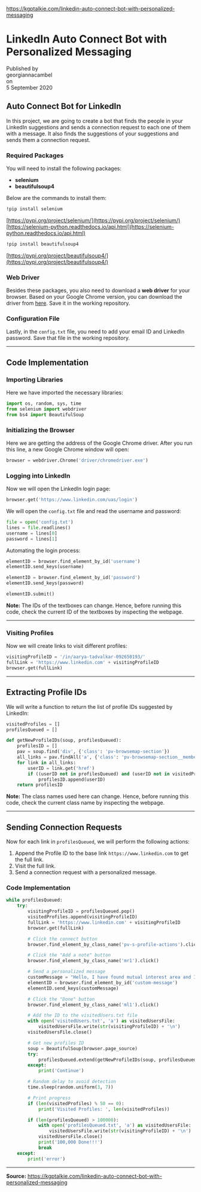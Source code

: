 https://kgptalkie.com/linkedin-auto-connect-bot-with-personalized-messaging

# LinkedIn Auto Connect Bot with Personalized Messaging

Published by  
georgiannacambel  
on  
5 September 2020

## Auto Connect Bot for LinkedIn

In this project, we are going to create a bot that finds the people in your LinkedIn suggestions and sends a connection request to each one of them with a message. It also finds the suggestions of your suggestions and sends them a connection request.

### Required Packages

You will need to install the following packages:

- **selenium**
- **beautifulsoup4**

Below are the commands to install them:

```bash
!pip install selenium
```

[https://pypi.org/project/selenium/](https://pypi.org/project/selenium/)  
[https://selenium-python.readthedocs.io/api.html](https://selenium-python.readthedocs.io/api.html)

```bash
!pip install beautifulsoup4
```

[https://pypi.org/project/beautifulsoup4/](https://pypi.org/project/beautifulsoup4/)

### Web Driver

Besides these packages, you also need to download a **web driver** for your browser. Based on your Google Chrome version, you can download the driver from [here](https://chromedriver.chromium.org/). Save it in the working repository.

### Configuration File

Lastly, in the `config.txt` file, you need to add your email ID and LinkedIn password. Save that file in the working repository.

---

## Code Implementation

### Importing Libraries

Here we have imported the necessary libraries:

```python
import os, random, sys, time
from selenium import webdriver
from bs4 import BeautifulSoup
```

### Initializing the Browser

Here we are getting the address of the Google Chrome driver. After you run this line, a new Google Chrome window will open:

```python
browser = webdriver.Chrome('driver/chromedriver.exe')
```

### Logging into LinkedIn

Now we will open the LinkedIn login page:

```python
browser.get('https://www.linkedin.com/uas/login')
```

We will open the `config.txt` file and read the username and password:

```python
file = open('config.txt')
lines = file.readlines()
username = lines[0]
password = lines[1]
```

Automating the login process:

```python
elementID = browser.find_element_by_id('username')
elementID.send_keys(username)

elementID = browser.find_element_by_id('password')
elementID.send_keys(password)

elementID.submit()
```

**Note:** The IDs of the textboxes can change. Hence, before running this code, check the current ID of the textboxes by inspecting the webpage.

---

### Visiting Profiles

Now we will create links to visit different profiles:

```python
visitingProfileID = '/in/aarya-tadvalkar-092650193/'
fullLink = 'https://www.linkedin.com' + visitingProfileID
browser.get(fullLink)
```

---

## Extracting Profile IDs

We will write a function to return the list of profile IDs suggested by LinkedIn:

```python
visitedProfiles = []
profilesQueued = []

def getNewProfileIDs(soup, profilesQueued):
    profilesID = []
    pav = soup.find('div', {'class': 'pv-browsemap-section'})
    all_links = pav.findAll('a', {'class': 'pv-browsemap-section__member'})
    for link in all_links:
        userID = link.get('href')
        if ((userID not in profilesQueued) and (userID not in visitedProfiles)):
            profilesID.append(userID)
    return profilesID
```

**Note:** The class names used here can change. Hence, before running this code, check the current class name by inspecting the webpage.

---

## Sending Connection Requests

Now for each link in `profilesQueued`, we will perform the following actions:

1. Append the Profile ID to the base link `https://www.linkedin.com` to get the full link.
2. Visit the full link.
3. Send a connection request with a personalized message.

### Code Implementation

```python
while profilesQueued:
    try:
        visitingProfileID = profilesQueued.pop()
        visitedProfiles.append(visitingProfileID)
        fullLink = 'https://www.linkedin.com' + visitingProfileID
        browser.get(fullLink)

        # Click the connect button
        browser.find_element_by_class_name('pv-s-profile-actions').click()

        # Click the "Add a note" button
        browser.find_element_by_class_name('mr1').click()

        # Send a personalized message
        customMessage = "Hello, I have found mutual interest area and I would be more than happy to connect with you. Kindly, accept my invitation. Thanks!"
        elementID = browser.find_element_by_id('custom-message')
        elementID.send_keys(customMessage)

        # Click the "Done" button
        browser.find_element_by_class_name('ml1').click()

        # Add the ID to the visitedUsers.txt file
        with open('visitedUsers.txt', 'a') as visitedUsersFile:
            visitedUsersFile.write(str(visitingProfileID) + '\n')
        visitedUsersFile.close()

        # Get new profiles ID
        soup = BeautifulSoup(browser.page_source)
        try:
            profilesQueued.extend(getNewProfileIDs(soup, profilesQueued))
        except:
            print('Continue')

        # Random delay to avoid detection
        time.sleep(random.uniform(3, 7))

        # Print progress
        if (len(visitedProfiles) % 50 == 0):
            print('Visited Profiles: ', len(visitedProfiles))

        if (len(profilesQueued) > 100000):
            with open('profilesQueued.txt', 'a') as visitedUsersFile:
                visitedUsersFile.write(str(visitingProfileID) + '\n')
            visitedUsersFile.close()
            print('100,000 Done!!!')
            break
    except:
        print('error')
```

---

**Source:** https://kgptalkie.com/linkedin-auto-connect-bot-with-personalized-messaging